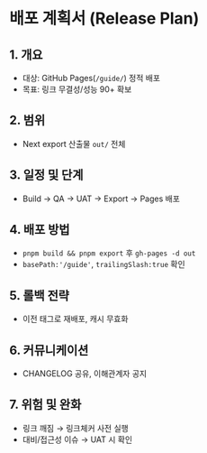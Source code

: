 # 배포 계획서 (Release Plan)

## 1. 개요
- 대상: GitHub Pages(`/guide/`) 정적 배포
- 목표: 링크 무결성/성능 90+ 확보

## 2. 범위
- Next export 산출물 `out/` 전체

## 3. 일정 및 단계
- Build → QA → UAT → Export → Pages 배포

## 4. 배포 방법
- `pnpm build && pnpm export` 후 `gh-pages -d out`
- `basePath:'/guide'`, `trailingSlash:true` 확인

## 5. 롤백 전략
- 이전 태그로 재배포, 캐시 무효화

## 6. 커뮤니케이션
- CHANGELOG 공유, 이해관계자 공지

## 7. 위험 및 완화
- 링크 깨짐 → 링크체커 사전 실행
- 대비/접근성 이슈 → UAT 시 확인
